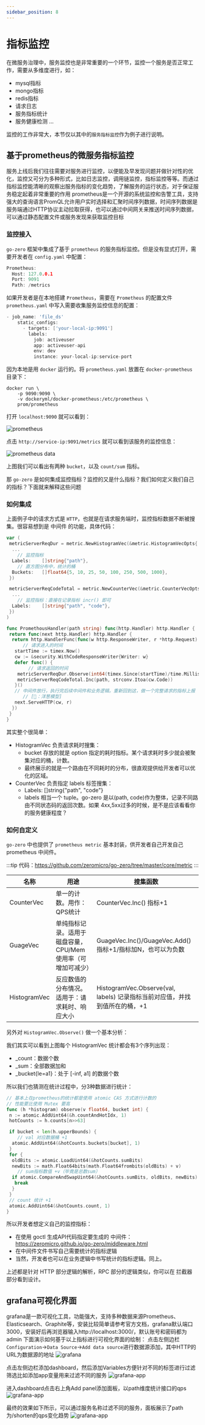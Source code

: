```yaml
---
sidebar_position: 8
---
```


# 指标监控

在微服务治理中，服务监控也是非常重要的一个环节，监控一个服务是否正常工作，需要从多维度进行，如：
* mysql指标
* mongo指标
* redis指标
* 请求日志
* 服务指标统计
* 服务健康检测
...

监控的工作非常大，本节仅以其中的`服务指标监控`作为例子进行说明。
  
## 基于prometheus的微服务指标监控

服务上线后我们往往需要对服务进行监控，以便能及早发现问题并做针对性的优化，监控又可分为多种形式，比如日志监控，调用链监控，指标监控等等。而通过指标监控能清晰的观察出服务指标的变化趋势，了解服务的运行状态，对于保证服务稳定起着非常重要的作用
prometheus是一个开源的系统监控和告警工具，支持强大的查询语言PromQL允许用户实时选择和汇聚时间序列数据，时间序列数据是服务端通过HTTP协议主动拉取获得，也可以通过中间网关来推送时间序列数据，可以通过静态配置文件或服务发现来获取监控目标
  
### 监控接入

`go-zero` 框架中集成了基于 `prometheus` 的服务指标监控。但是没有显式打开，需要开发者在 `config.yaml` 中配置：

```go
Prometheus:
  Host: 127.0.0.1
  Port: 9091
  Path: /metrics
```

如果开发者是在本地搭建 `Prometheus`，需要在 `Prometheus` 的配置文件 `prometheus.yaml` 中写入需要收集服务监控信息的配置：

```go
- job_name: 'file_ds'
    static_configs:
      - targets: ['your-local-ip:9091']
        labels:
          job: activeuser
          app: activeuser-api
          env: dev
          instance: your-local-ip:service-port
```

因为本地是用 `docker` 运行的。将 `prometheus.yaml` 放置在 `docker-prometheus` 目录下：

```shell
docker run \
    -p 9090:9090 \
    -v dockeryml/docker-prometheus:/etc/prometheus \
    prom/prometheus
```

打开 `localhost:9090` 就可以看到：

![prometheus](/images/go_zero/prometheus.png)

点击 `http://service-ip:9091/metrics` 就可以看到该服务的监控信息：

![prometheus data](/images/go_zero/prometheus-data.png)

上图我们可以看出有两种 `bucket`，以及 `count/sum` 指标。

那 `go-zero` 是如何集成监控指标？监控的又是什么指标？我们如何定义我们自己的指标？下面就来解释这些问题


### 如何集成

上面例子中的请求方式是 `HTTP`，也就是在请求服务端时，监控指标数据不断被搜集。很容易想到是 中间件 的功能，具体代码：

```go title="https://github.com/zeromicro/go-zero/blob/master/rest/handler/prometheushandler.go"
var (
 metricServerReqDur = metric.NewHistogramVec(&metric.HistogramVecOpts{
  ...
    // 监控指标
  Labels:    []string{"path"},
    // 直方图分布中，统计的桶
  Buckets:   []float64{5, 10, 25, 50, 100, 250, 500, 1000},
 })

 metricServerReqCodeTotal = metric.NewCounterVec(&metric.CounterVecOpts{
  ...
    // 监控指标：直接在记录指标 incr() 即可
  Labels:    []string{"path", "code"},
 })
)

func PromethousHandler(path string) func(http.Handler) http.Handler {
 return func(next http.Handler) http.Handler {
  return http.HandlerFunc(func(w http.ResponseWriter, r *http.Request) {
      // 请求进入的时间
   startTime := timex.Now()
   cw := &security.WithCodeResponseWriter{Writer: w}
   defer func() {
        // 请求返回的时间
    metricServerReqDur.Observe(int64(timex.Since(startTime)/time.Millisecond), path)
    metricServerReqCodeTotal.Inc(path, strconv.Itoa(cw.Code))
   }()
   // 中间件放行，执行完后续中间件和业务逻辑。重新回到这，做一个完整请求的指标上报
      // [🧅：洋葱模型]
   next.ServeHTTP(cw, r)
  })
 }
}
```

其实整个很简单：

- HistogramVec 负责请求耗时搜集：
    - bucket 存放的就是 option 指定的耗时指标。某个请求耗时多少就会被聚集对应的桶，计数。
    - 最终展示的就是一个路由在不同耗时的分布，很直观提供给开发者可以优化的区域。
- CounterVec 负责指定 labels 标签搜集：
    - Labels: []string{"path", "code"}
    - labels 相当一个 tuple。go-zero 是以(path, code)作为整体，记录不同路由不同状态码的返回次数。如果 4xx,5xx过多的时候，是不是应该看看你的服务健康程度？
    
### 如何自定义

`go-zero` 中也提供了 `prometheus metric` 基本封装，供开发者自己开发自己 prometheus 中间件。

:::tip
代码：https://github.com/zeromicro/go-zero/tree/master/core/metric
:::

| 名称 | 用途 | 搜集函数 |
|----------------|-----------------|----------------------------------------|
| CounterVec     | 单一的计数。用作：QPS统计  | CounterVec.Inc() 指标+1        |
| GuageVec       | 单纯指标记录。适用于磁盘容量，CPU/Mem使用率（可增加可减少）    | GuageVec.Inc()/GuageVec.Add() 指标+1/指标加N，也可以为负数 |
| HistogramVec        | 反应数值的分布情况。适用于：请求耗时、响应大小    | HistogramVec.Observe(val, labels) 记录指标当前对应值，并找到值所在的桶，+1   |

另外对 `HistogramVec.Observe()` 做一个基本分析：

我们其实可以看到上图每个 HistogramVec 统计都会有3个序列出现：

- _count：数据个数
- _sum：全部数据加和
- _bucket{le=a1}：处于 [-inf, a1] 的数据个数

所以我们也猜测在统计过程中，分3种数据进行统计：

```go
// 基本上在prometheus的统计都是使用 atomic CAS 方式进行计数的
// 性能要比使用 Mutex 要高
func (h *histogram) observe(v float64, bucket int) {
 n := atomic.AddUint64(&h.countAndHotIdx, 1)
 hotCounts := h.counts[n>>63]

 if bucket < len(h.upperBounds) {
    // val 对应数据桶 +1
  atomic.AddUint64(&hotCounts.buckets[bucket], 1)
 }
 for {
  oldBits := atomic.LoadUint64(&hotCounts.sumBits)
  newBits := math.Float64bits(math.Float64frombits(oldBits) + v)
    // sum指标数值 +v（毕竟是总数sum）
  if atomic.CompareAndSwapUint64(&hotCounts.sumBits, oldBits, newBits) {
   break
  }
 }
 // count 统计 +1
 atomic.AddUint64(&hotCounts.count, 1)
}
```

所以开发者想定义自己的监控指标：

- 在使用 goctl 生成API代码指定要生成的 中间件：https://zeromicro.github.io/go-zero/middleware.html
- 在中间件文件书写自己需要统计的指标逻辑
- 当然，开发者也可以在业务逻辑中书写统计的指标逻辑。同上。

上述都是针对 HTTP 部分逻辑的解析，RPC 部分的逻辑类似，你可以在 拦截器 部分看到设计。

## grafana可视化界面

grafana是一款可视化工具，功能强大，支持多种数据来源Prometheus、Elasticsearch、Graphite等，安装比较简单请参考官方文档，grafana默认端口3000，安装好后再浏览器输入http://localhost:3000/，默认账号和密码都为admin
下面演示如何基于以上指标进行可视化界面的绘制：
点击左侧边栏`Configuration`->`Data Source`->`Add data source`进行数据源添加，其中HTTP的URL为数据源的地址
![grafana](/images/go_zero/grafana.png)

点击左侧边栏添加dashboard，然后添加Variables方便针对不同的标签进行过滤筛选比如添加app变量用来过滤不同的服务
![grafana-app](/images/go_zero/grafana-app.png)

进入dashboard点击右上角Add panel添加面板，以path维度统计接口的qps
![grafana-app](/images/go_zero/grafana-qps.png)

最终的效果如下所示，可以通过服务名称过滤不同的服务，面板展示了path为/shorten的qps变化趋势
![grafana-app](/images/go_zero/grafana-panel.png)











